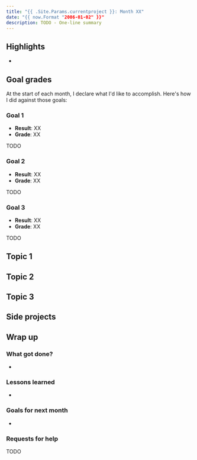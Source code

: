 ```yaml
---
title: "{{ .Site.Params.currentproject }}: Month XX"
date: "{{ now.Format "2006-01-02" }}"
description: TODO - One-line summary
---
```


## Highlights

-

## Goal grades

At the start of each month, I declare what I'd like to accomplish. Here's how I did against those goals:

### Goal 1

- **Result**: XX
- **Grade**: XX

TODO

### Goal 2

- **Result**: XX
- **Grade**: XX

TODO

### Goal 3

- **Result**: XX
- **Grade**: XX

TODO

## Topic 1

## Topic 2

## Topic 3

## Side projects

## Wrap up

### What got done?

-

### Lessons learned

-

### Goals for next month

-

### Requests for help

TODO

